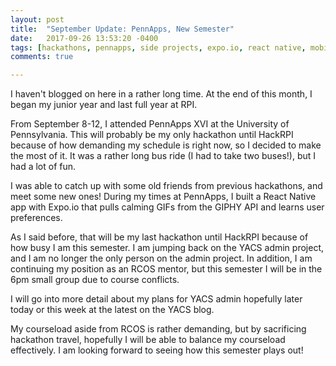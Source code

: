 ```yaml
---
layout: post
title:  "September Update: PennApps, New Semester"
date:   2017-09-26 13:53:20 -0400
tags: [hackathons, pennapps, side projects, expo.io, react native, mobile, update, semester, school, yacs]
comments: true

---
```


I haven't blogged on here in a rather long time. At the end of this month, I began my junior year and last full year at RPI.

From September 8-12, I attended PennApps XVI at the University of Pennsylvania. This will probably be my only hackathon until HackRPI because of how demanding my schedule is right now, so I decided to make the most of it. It was a rather long bus ride (I had to take two buses!), but I had a lot of fun. 

I was able to catch up with some old friends from previous hackathons, and meet some new ones! During my times at PennApps, I built a React Native app with Expo.io that pulls calming GIFs from the GIPHY API and learns user preferences.

As I said before, that will be my last hackathon until HackRPI because of how busy I am this semester. I am jumping back on the YACS admin project, and I am no longer the only person on the admin project. In addition, I am continuing my position as an RCOS mentor, but this semester I will be in the 6pm small group due to course conflicts.

I will go into more detail about my plans for YACS admin hopefully later today or this week at the latest on the YACS blog. 

My courseload aside from RCOS is rather demanding, but by sacrificing hackathon travel, hopefully I will be able to balance my courseload effectively. I am looking forward to seeing how this semester plays out!